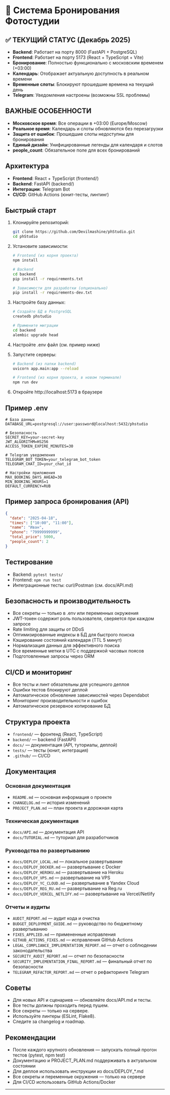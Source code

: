 # 📸 Система Бронирования Фотостудии

## ✅ ТЕКУЩИЙ СТАТУС (Декабрь 2025)
- **Backend**: Работает на порту 8000 (FastAPI + PostgreSQL)
- **Frontend**: Работает на порту 5173 (React + TypeScript + Vite)
- **Бронирование**: Полностью функционально с московским временем (+03:00)
- **Календарь**: Отображает актуальную доступность в реальном времени
- **Временные слоты**: Блокируют прошедшие времена на текущий день
- **Telegram**: Уведомления настроены (возможны SSL проблемы)

## ВАЖНЫЕ ОСОБЕННОСТИ
- **Московское время**: Все операции в +03:00 (Europe/Moscow)
- **Реальное время**: Календарь и слоты обновляются без перезагрузки
- **Защита от ошибок**: Прошедшие слоты недоступны для бронирования
- **Единый дизайн**: Унифицированные легенды для календаря и слотов
- **people_count**: Обязательное поле для всех бронирований

## Архитектура
- **Frontend**: React + TypeScript (frontend/)
- **Backend**: FastAPI (backend/)
- **Интеграции**: Telegram Bot
- **CI/CD**: GitHub Actions (юнит-тесты, линтинг)

## Быстрый старт
1. Клонируйте репозиторий:
   ```bash
   git clone https://github.com/Devilmashine/phStudio.git
   cd phStudio
   ```

2. Установите зависимости:
   ```bash
   # Frontend (из корня проекта)
   npm install
   
   # Backend
   cd backend
   pip install -r requirements.txt

   # Зависимости для разработки (опционально)
   pip install -r requirements-dev.txt
   ```

3. Настройте базу данных:
   ```bash
   # Создайте БД в PostgreSQL
   createdb phstudio
   
   # Примените миграции
   cd backend
   alembic upgrade head
   ```

4. Настройте .env файл (см. пример ниже)

5. Запустите серверы:
   ```bash
   # Backend (из папки backend)
   uvicorn app.main:app --reload

   # Frontend (из корня проекта, в новом терминале)
   npm run dev
   ```

6. Откройте http://localhost:5173 в браузере

## Пример .env
```
# База данных
DATABASE_URL=postgresql://user:password@localhost:5432/phstudio

# Безопасность
SECRET_KEY=your-secret-key
JWT_ALGORITHM=HS256
ACCESS_TOKEN_EXPIRE_MINUTES=30

# Telegram уведомления
TELEGRAM_BOT_TOKEN=your_telegram_bot_token
TELEGRAM_CHAT_ID=your_chat_id

# Настройки приложения
MAX_BOOKING_DAYS_AHEAD=30
MIN_BOOKING_HOURS=1
DEFAULT_CURRENCY=RUB
```

## Пример запроса бронирования (API)
```json
{
  "date": "2025-04-18",
  "times": ["10:00", "11:00"],
  "name": "Иван",
  "phone": "79999999999",
  "total_price": 5000,
  "people_count": 2
}
```

## Тестирование
- Backend: `pytest tests/`
- Frontend: `npm run test`
- Интеграционные тесты: curl/Postman (см. docs/API.md)

## Безопасность и производительность
- Все секреты — только в .env или переменных окружения
- JWT-токен содержит роль пользователя, сверяется при каждом запросе
- Rate limiting для защиты от DDoS
- Оптимизированные индексы в БД для быстрого поиска
- Кэширование состояний календаря (TTL 5 минут)
- Нормализация данных для эффективного поиска
- Все временные метки в UTC с поддержкой часовых поясов
- Подготовленные запросы через ORM

## CI/CD и мониторинг
- Все тесты и линт обязательны для успешного деплоя
- Ошибки тестов блокируют деплой
- Автоматическое обновление зависимостей через Dependabot
- Мониторинг производительности и ошибок
- Автоматическое резервное копирование БД

## Структура проекта
- `frontend/` — фронтенд (React, TypeScript)
- `backend/` — backend (FastAPI)
- `docs/` — документация (API, туториалы, деплой)
- `tests/` — тесты (юнит, интеграция)
- `.github/` — CI/CD

## Документация

### Основная документация
- `README.md` — основная информация о проекте
- `CHANGELOG.md` — история изменений
- `PROJECT_PLAN.md` — план проекта и дорожная карта

### Техническая документация
- `docs/API.md` — документация API
- `docs/TUTORIAL.md` — туториал для разработчиков

### Руководства по развертыванию
- `docs/DEPLOY_LOCAL.md` — локальное развертывание
- `docs/DEPLOY_DOCKER.md` — развертывание с Docker
- `docs/DEPLOY_HEROKU.md` — развертывание на Heroku
- `docs/DEPLOY_VPS.md` — развертывание на VPS
- `docs/DEPLOY_YC_CLOUD.md` — развертывание в Yandex Cloud
- `docs/DEPLOY_REG_RU.md` — развертывание на Reg.ru
- `docs/DEPLOY_VERCEL_NETLIFY.md` — развертывание на Vercel/Netlify

### Отчеты и аудиты
- `AUDIT_REPORT.md` — аудит кода и очистка
- `BUDGET_DEPLOYMENT_GUIDE.md` — руководство по бюджетному развертыванию
- `FIXES_APPLIED.md` — примененные исправления
- `GITHUB_ACTIONS_FIXES.md` — исправления GitHub Actions
- `LEGAL_COMPLIANCE_IMPLEMENTATION_REPORT.md` — отчет о соблюдении законодательства
- `SECURITY_AUDIT_REPORT.md` — отчет по безопасности
- `SECURITY_IMPLEMENTATION_FINAL_REPORT.md` — финальный отчет по безопасности
- `TELEGRAM_REFACTOR_REPORT.md` — отчет о рефакторинге Telegram

## Советы
- Для новых API и сценариев — обновляйте docs/API.md и тесты.
- Все тесты должны проходить перед пушем.
- Все секреты — только на сервере.
- Используйте линтеры (ESLint, Flake8).
- Следите за changelog и roadmap.

## Рекомендации

- После каждого крупного обновления — запускать полный прогон тестов (pytest, npm test)
- Документацию и PROJECT_PLAN.md поддерживать в актуальном состоянии
- Для деплоя использовать инструкции из docs/DEPLOY_*.md
- Все секреты и переменные окружения — только на сервере
- Для CI/CD использовать GitHub Actions/Docker

---

